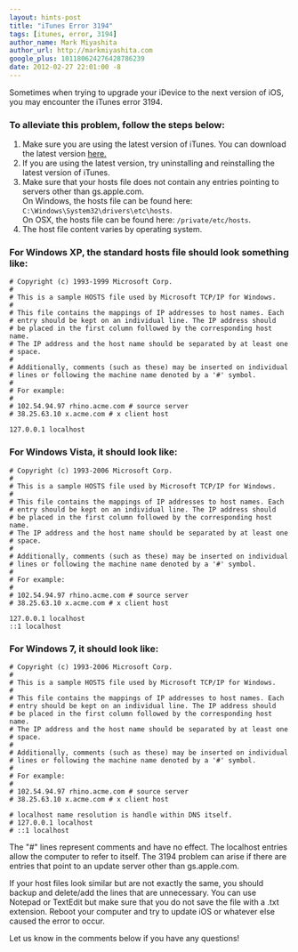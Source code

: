 ```yaml
---
layout: hints-post
title: "iTunes Error 3194"
tags: [itunes, error, 3194]
author_name: Mark Miyashita
author_url: http://markmiyashita.com
google_plus: 101180624276428786239
date: 2012-02-27 22:01:00 -8
---
```


Sometimes when trying to upgrade your iDevice to the next version of iOS, you may encounter the iTunes error 3194. 

### To alleviate this problem, follow the steps below:

1. Make sure you are using the latest version of iTunes. You can download the latest version <a href="http://www.apple.com/itunes/download/">here.</a>
2. If you are using the latest version, try uninstalling and reinstalling the latest version of iTunes.
3. Make sure that your hosts file does not contain any entries pointing to servers other than gs.apple.com.<br>
On Windows, the hosts file can be found here: `C:\Windows\System32\drivers\etc\hosts`.<br>
On OSX, the hosts file can be found here: `/private/etc/hosts`.
4. The host file content varies by operating system.

### For Windows XP, the standard hosts file should look something like:

	# Copyright (c) 1993-1999 Microsoft Corp.
	#
	# This is a sample HOSTS file used by Microsoft TCP/IP for Windows.
	#
	# This file contains the mappings of IP addresses to host names. Each
	# entry should be kept on an individual line. The IP address should
	# be placed in the first column followed by the corresponding host name.
	# The IP address and the host name should be separated by at least one
	# space.
	#
	# Additionally, comments (such as these) may be inserted on individual
	# lines or following the machine name denoted by a '#' symbol.
	#
	# For example:
	#
	# 102.54.94.97 rhino.acme.com # source server
	# 38.25.63.10 x.acme.com # x client host

	127.0.0.1 localhost

### For Windows Vista, it should look like:

	# Copyright (c) 1993-2006 Microsoft Corp.
	#
	# This is a sample HOSTS file used by Microsoft TCP/IP for Windows.
	#
	# This file contains the mappings of IP addresses to host names. Each
	# entry should be kept on an individual line. The IP address should
	# be placed in the first column followed by the corresponding host name.
	# The IP address and the host name should be separated by at least one
	# space.
	#
	# Additionally, comments (such as these) may be inserted on individual
	# lines or following the machine name denoted by a '#' symbol.
	#
	# For example:
	#
	# 102.54.94.97 rhino.acme.com # source server
	# 38.25.63.10 x.acme.com # x client host

	127.0.0.1 localhost
	::1 localhost

### For Windows 7, it should look like:

	# Copyright (c) 1993-2006 Microsoft Corp.
	#
	# This is a sample HOSTS file used by Microsoft TCP/IP for Windows.
	#
	# This file contains the mappings of IP addresses to host names. Each
	# entry should be kept on an individual line. The IP address should
	# be placed in the first column followed by the corresponding host name.
	# The IP address and the host name should be separated by at least one
	# space.
	#
	# Additionally, comments (such as these) may be inserted on individual
	# lines or following the machine name denoted by a '#' symbol.
	#
	# For example:
	#
	# 102.54.94.97 rhino.acme.com # source server
	# 38.25.63.10 x.acme.com # x client host

	# localhost name resolution is handle within DNS itself.
	# 127.0.0.1 localhost
	# ::1 localhost

The "#" lines represent comments and have no effect. The localhost entries allow the computer to refer to itself. The 3194 problem can arise if there are entries that point to an update server other than gs.apple.com.

If your host files look similar but are not exactly the same, you should backup and delete/add the lines that are unnecessary. You can use Notepad or TextEdit but make sure that you do not save the file with a .txt extension. Reboot your computer and try to update iOS or whatever else caused the error to occur.

Let us know in the comments below if you have any questions!